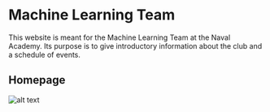 # Machine Learning Team
This website is meant for the Machine Learning Team at the Naval Academy. Its purpose is to give introductory information about the club and a schedule of events.
## Homepage
![alt text](https://github.com/mjhuizenga/Websites/blob/main/MLT/images/MLTHomepage.jpg)
